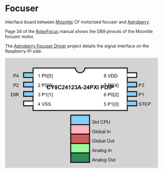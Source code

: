# Focuser

Interface board between [Moonlite](https://focuser.com/products.php) CF motorized focuser and [Astroberry](https://www.astroberry.io). 

Page 34 of the [RoboFocus](https://robofocus.com/wp-content/uploads/2021/09/RF-Manual.pdf) manual shows the DB9 pinouts of the Moonlite focuser motor.

The [Astroberry Focuser Driver](https://github.com/rkaczorek/astroberry-diy) project details the signal interface on the Raspberry-PI side.

![PSOC Pinout](./Pics/Focuser_Pinout.png)
